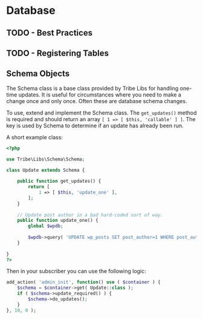 # Database

## TODO - Best Practices

## TODO - Registering Tables

## Schema Objects

The Schema class is a base class provided by Tribe Libs for handling one-time updates. 
It is useful for circumstances where you need to make a change once and only once.
Often these are database schema changes.

To use, extend and implement the Schema class. The `get_updates()` method is required
and should return an array `[ 1 => [ $this, 'callable' ] ]`. The key is used by Schema
to determine if an update has already been run.

A short example class:
```php
<?php

use Tribe\Libs\Schema\Schema;

class Update extends Schema {
	
	public function get_updates() {
        return [
            1 => [ $this, 'update_one' ],
        ];
	}
	
	// Update post author in a bad hard-coded sort of way.
	public function update_one() {
		global $wpdb;
		
		$wpdb->query( 'UPDATE wp_posts SET post_author=1 WHERE post_author=99' );
	}
	
}
?>
```

Then in your subscriber you can use the following logic:
```php
add_action( 'admin_init', function() use ( $container ) {
    $schema = $container->get( Update::class );
	if ( $schema->update_required() ) {
		$schema->do_updates();
	}
}, 10, 0 );
```

